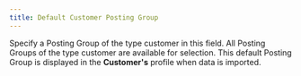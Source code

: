 ```yaml
---
title: Default Customer Posting Group
---
```



Specify a Posting Group of the type customer in this field. All Posting  Groups of the type customer are available for selection. This default  Posting Group is displayed in the **Customer's**  profile when data is imported.
